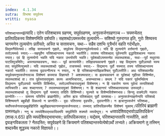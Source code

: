 ```yaml
---
index:  4.1.34
sutra:  विभाषा सपूर्वस्य
vritti:  nyasa
---
```


`पतिशब्दान्तस्य`इत्यादि। एतेन पतिशब्दस्य ग्रहणम्, सपूर्वग्रहणम्, अनुपसर्जनग्रहणञ्च -- त्रयमप्येतत् प्रातिपदिकस्य विशेषणमिति दर्शयति। सहशब्दोऽयमस्त्येव तुल्ययोगे-- सशिष्यो गुरुरागत इति, गुरोः शिष्यस्य चागमनेन तुल्ययोगः प्रतीयते; अस्ति च सत्तावचनः, यथा-- सहैव दशभिः पुत्रैर्भारं वहति गर्दभी` इति, विद्यमनैरेवेत्यर्थः। तदिह सत्तावचनो गृह्यते, सपूर्वस्य विद्यमानपूर्वस्येत्वर्थः। यदि हि तुल्ययोगे वर्त्तमानो गृह्यते, ततोऽयमर्थः स्यात्---सहपूर्वेण पतिशब्दान्तस्य नकारो भवतीति। ततश्च पतिशब्दात् पूर्वस्यापि वृद्धादिशब्दस्य नकारः स्यात्। एवं हि तुल्ययोगो भवति यदि नकार उभयोरपि भवति। पूर्वशब्दोऽयमस्त्येव व्यवस्थाशब्दः, यथा--पूर्वं मथुरायाः पाटलिपुत्रमिति; अस्त्यवयववचनः, यथा-- पूर्वं कायस्येति। तदिहावयववचनो गृह्यते। सह विद्यमानः पूर्वोऽवयवो यस्य तत् सपूर्वमित्युच्यते। यदि व्यवस्थाशब्दो गृह्येत, तत्रायमर्थः स्यात्-- विद्यमानः पूर्वो यस्मात् तस्य पतिशब्दान्तस्य नकारो भवतीति। ततस्च दृढपत्नीत्यत्र न स्यात्, न हि पतिशब्दान्तादिहकश्चित् पूर्वोऽस्तीति। अथ पतिशब्दस्यैव सपूर्वत्वमनुपसर्जनत्वञ्च विशेषणं कस्मान्न विज्ञायते ? अशक्यत्वात्। स ह्यवयववचनं वा पूर्वशब्दं गृहीत्वा विशिष्येत, व्यवस्थाशब्दं वा। तत्र पूर्वस्तावदयुक्तः कल्पः अव्यभिचारात्, असम्भवाच्च। कथम् ? यदि पकारं पूर्वमभिप्रेत्य विद्यमानः पूर्वोऽवयवो यस्येति विशिष्येत, ततोऽव्यभिचारादयुक्तं विशेषणम्। न हि पकारेण यस्य पूर्वत्वं तत्पतिशब्दो व्यभिचरति। अथ शब्दान्तरम् ? तदसम्भवादयुक्तं विशेषणम्। न हि शब्दान्तरं पतिशब्दस्यावयव उपपद्यते। व्यवस्थाशब्दपक्षे तु विद्यमानः पूर्वो यस्मात् तदिति विशिष्यते। युज्यते च विशेष्यविशेषणभावः। किन्तु वाक्येऽपि नकारः प्राप्नोति---- ग्रामस्य पतिरियं ब्राह्मणीति; अस्ति ह्यत्र पतिशब्दात् पूर्वो ग्रामशब्द-। अनुपसर्जनग्रहणेनापि पतिशब्दे विशिष्यमाने बहुव्रीहौ विकल्पो न प्राप्नोति-- दृढः पतिरस्या दृढपतिः, दृढपत्नीति। न ह्यत्रानुपसर्जनं पतिशब्दः, सर्वोपसर्जनत्वाद्बहुव्रीहेरिति बहुव्रीह्यवयवानामप्युपसर्जनत्वात्। तस्मात् प्रातिपदिकस्यैव विशेषणं युक्तम्।
`पतिरियं ब्राह्मणी ग्रामस्य` इति। ननु च व्यपदेशिवद्भावादिदमपि सपूर्वमिति शक्यते व्यपदेष्टुम्। न च `व्यपदेशिवद्भावोऽप्रतिपदिकेन` (शाक्.प.65) इति व्यपदेशिवद्भावाभावः; प्रातिपदिकत्वात्। यद्येवम्, पतिशब्दान्ततापि नास्तीति, अतो द्व्यङ्गविकलता ? नैतदस्ति; सपूर्वग्रहणे हि क्रियमाणे पतिशब्दान्तस्येत्येषोऽर्थो लभ्यते। अक्रियमाणे तु तस्मिन् शब्दस्यैव शुद्धस्य नकारो विज्ञायते।।

